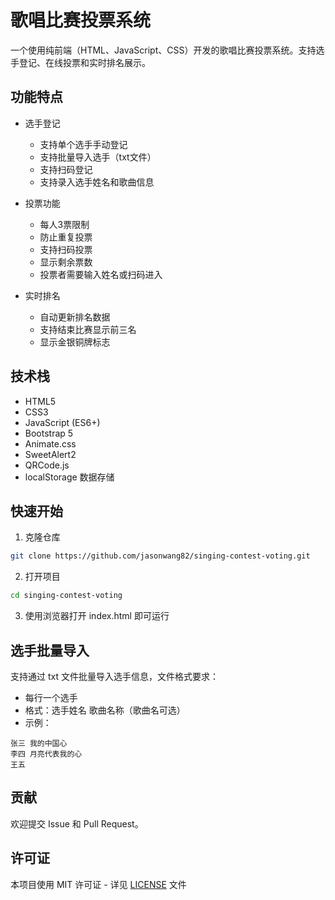 # 歌唱比赛投票系统

一个使用纯前端（HTML、JavaScript、CSS）开发的歌唱比赛投票系统。支持选手登记、在线投票和实时排名展示。

## 功能特点

- 选手登记
  - 支持单个选手手动登记
  - 支持批量导入选手（txt文件）
  - 支持扫码登记
  - 支持录入选手姓名和歌曲信息

- 投票功能
  - 每人3票限制
  - 防止重复投票
  - 支持扫码投票
  - 显示剩余票数
  - 投票者需要输入姓名或扫码进入

- 实时排名
  - 自动更新排名数据
  - 支持结束比赛显示前三名
  - 显示金银铜牌标志

## 技术栈

- HTML5
- CSS3
- JavaScript (ES6+)
- Bootstrap 5
- Animate.css
- SweetAlert2
- QRCode.js
- localStorage 数据存储

## 快速开始

1. 克隆仓库
```bash
git clone https://github.com/jasonwang82/singing-contest-voting.git
```

2. 打开项目
```bash
cd singing-contest-voting
```

3. 使用浏览器打开 index.html 即可运行

## 选手批量导入

支持通过 txt 文件批量导入选手信息，文件格式要求：
- 每行一个选手
- 格式：选手姓名 歌曲名称（歌曲名可选）
- 示例：
```
张三 我的中国心
李四 月亮代表我的心
王五
```

## 贡献

欢迎提交 Issue 和 Pull Request。

## 许可证

本项目使用 MIT 许可证 - 详见 [LICENSE](LICENSE) 文件 